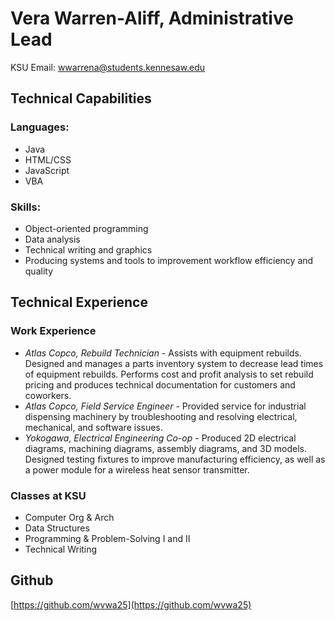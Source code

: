 # Vera Warren-Aliff, Administrative Lead
KSU Email: wwarrena@students.kennesaw.edu
## Technical Capabilities
### Languages: 
* Java
* HTML/CSS
* JavaScript
* VBA
  
### Skills:
* Object-oriented programming
* Data analysis
* Technical writing and graphics
* Producing systems and tools to improvement workflow efficiency and quality

## Technical Experience
### Work Experience
* *Atlas Copco, Rebuild Technician* - Assists with equipment rebuilds. Designed and manages a parts inventory system to decrease lead times of equipment rebuilds. Performs cost and profit analysis to set rebuild pricing and produces technical documentation for customers and coworkers.
* *Atlas Copco, Field Service Engineer* - Provided service for industrial dispensing machinery by troubleshooting and resolving electrical, mechanical, and software issues.
* *Yokogawa, Electrical Engineering Co-op* - Produced 2D electrical diagrams, machining diagrams, assembly diagrams, and 3D models. Designed testing fixtures to improve manufacturing efficiency, as well as a power module for a wireless heat sensor transmitter.
### Classes at KSU
* Computer Org & Arch
* Data Structures
* Programming & Problem-Solving I and II
* Technical Writing

## Github
[https://github.com/wvwa25](https://github.com/wvwa25)
